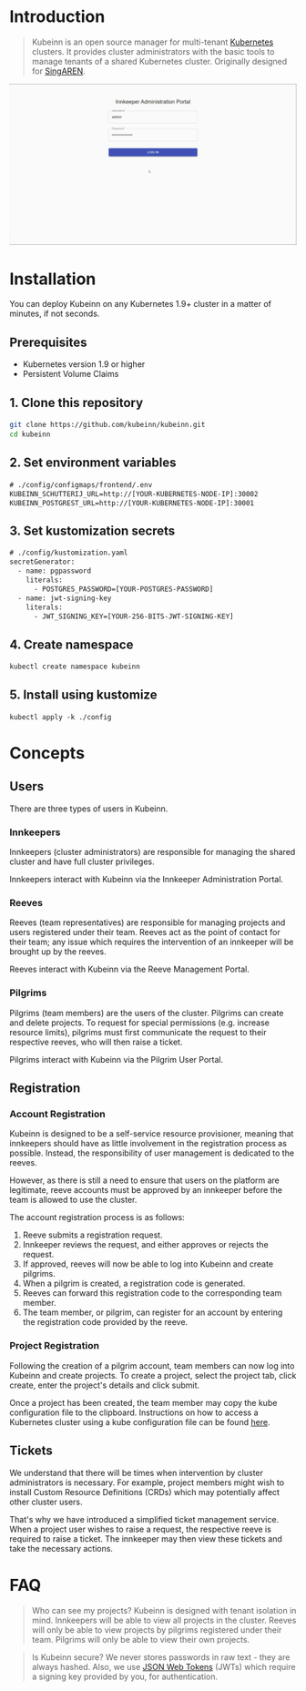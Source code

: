 # Introduction
> Kubeinn is an open source manager for multi-tenant [Kubernetes](https://github.com/kubernetes/kubernetes) clusters. It provides cluster administrators with the basic tools to manage tenants of a shared Kubernetes cluster. Originally designed for [SingAREN](https://www.singaren.net.sg/).

![](./img/kubeinn-demo.gif)

# Installation
You can deploy Kubeinn on any Kubernetes 1.9+ cluster in a matter of minutes, if not seconds. 

## Prerequisites
- Kubernetes version 1.9 or higher
- Persistent Volume Claims

## 1. Clone this repository
```bash
git clone https://github.com/kubeinn/kubeinn.git
cd kubeinn
```

## 2. Set environment variables
```
# ./config/configmaps/frontend/.env
KUBEINN_SCHUTTERIJ_URL=http://[YOUR-KUBERNETES-NODE-IP]:30002
KUBEINN_POSTGREST_URL=http://[YOUR-KUBERNETES-NODE-IP]:30001
```

## 3. Set kustomization secrets
```
# ./config/kustomization.yaml
secretGenerator:
  - name: pgpassword
    literals:
      - POSTGRES_PASSWORD=[YOUR-POSTGRES-PASSWORD]
  - name: jwt-signing-key
    literals:
      - JWT_SIGNING_KEY=[YOUR-256-BITS-JWT-SIGNING-KEY]
```

## 4. Create namespace
```bash
kubectl create namespace kubeinn
```

## 5. Install using kustomize
```
kubectl apply -k ./config
```

# Concepts
## Users
There are three types of users in Kubeinn. 

### Innkeepers
Innkeepers (cluster administrators) are responsible for managing the shared cluster and have full cluster privileges.  

Innkeepers interact with Kubeinn via the Innkeeper Administration Portal.

### Reeves 
Reeves (team representatives) are responsible for managing projects and users registered under their team. Reeves act as the point of contact for their team; any issue which requires the intervention of an innkeeper will be brought up by the reeves. 

Reeves interact with Kubeinn via the Reeve Management Portal.

### Pilgrims 
Pilgrims (team members) are the users of the cluster. Pilgrims can create and delete projects. To request for special permissions (e.g. increase resource limits), pilgrims must first communicate the request to their respective reeves, who will then raise a ticket. 

Pilgrims interact with Kubeinn via the Pilgrim User Portal.

## Registration
### Account Registration
Kubeinn is designed to be a self-service resource provisioner, meaning that innkeepers should have as little involvement in the registration process as possible. Instead, the responsibility of user management is dedicated to the reeves.

However, as there is still a need to ensure that users on the platform are legitimate, reeve accounts must be approved by an innkeeper before the team is allowed to use the cluster.

The account registration process is as follows:
1. Reeve submits a registration request.
2. Innkeeper reviews the request, and either approves or rejects the request.
3. If approved, reeves will now be able to log into Kubeinn and create pilgrims.
4. When a pilgrim is created, a registration code is generated.
5. Reeves can forward this registration code to the corresponding team member.
6. The team member, or pilgrim, can register for an account by entering the registration code provided by the reeve.

### Project Registration
Following the creation of a pilgrim account, team members can now log into Kubeinn and create projects. To create a project, select the project tab, click create, enter the project's details and click submit. 

Once a project has been created, the team member may copy the kube configuration file to the clipboard. Instructions on how to access a Kubernetes cluster using a kube configuration file can be found [here](https://kubernetes.io/docs/concepts/configuration/organize-cluster-access-kubeconfig/#).

## Tickets
We understand that there will be times when intervention by cluster administrators is necessary. For example, project members might wish to install Custom Resource Definitions (CRDs) which may potentially affect other cluster users.

That's why we have introduced a simplified ticket management service. When a project user wishes to raise a request, the respective reeve is required to raise a ticket. The innkeeper may then view these tickets and take the necessary actions.

# FAQ
> Who can see my projects?
Kubeinn is designed with tenant isolation in mind. Innkeepers will be able to view all projects in the cluster. Reeves will only be able to view projects by pilgrims registered under their team. Pilgrims will only be able to view their own projects.

> Is Kubeinn secure?
We never stores passwords in raw text - they are always hashed. Also, we use [JSON Web Tokens](https://jwt.io/) (JWTs) which require a signing key provided by you, for authentication.